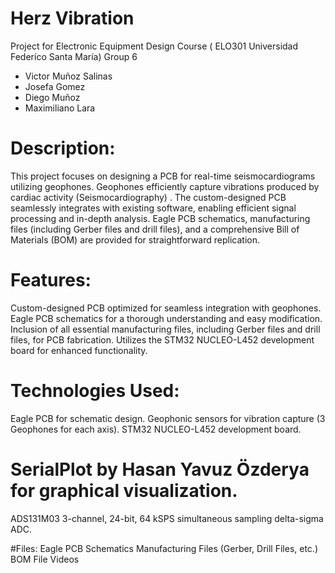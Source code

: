 # Herz Vibration
Project for Electronic Equipment Design Course ( ELO301 Universidad Federíco Santa María)
Group 6 
 - Victor Muñoz Salinas
 - Josefa Gomez
 - Diego Muñoz
 - Maximiliano Lara

# Description:
This project focuses on designing a PCB for real-time seismocardiograms utilizing geophones. Geophones efficiently capture vibrations produced by cardiac activity (Seismocardiography) . The custom-designed PCB seamlessly integrates with existing software, enabling efficient signal processing and in-depth analysis. Eagle PCB schematics, manufacturing files (including Gerber files and drill files), and a comprehensive Bill of Materials (BOM) are provided for straightforward replication.

# Features:
Custom-designed PCB optimized for seamless integration with geophones.
Eagle PCB schematics for a thorough understanding and easy modification.
Inclusion of all essential manufacturing files, including Gerber files and drill files, for PCB fabrication.
Utilizes the STM32 NUCLEO-L452 development board for enhanced functionality.

# Technologies Used:
Eagle PCB for schematic design.
Geophonic sensors for vibration capture (3 Geophones for each axis).
STM32 NUCLEO-L452 development board.
# SerialPlot by Hasan Yavuz Özderya for graphical visualization.
ADS131M03 3-channel, 24-bit, 64 kSPS simultaneous sampling delta-sigma ADC.

#Files:
Eagle PCB Schematics
Manufacturing Files (Gerber, Drill Files, etc.)
BOM File
Videos
